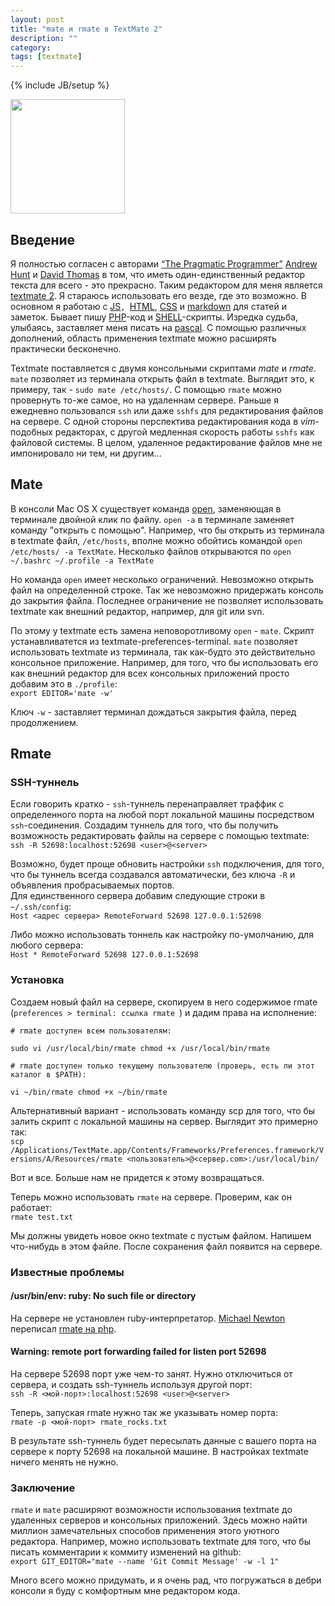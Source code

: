 ```yaml
---
layout: post
title: "mate и rmate в TextMate 2"
description: ""
category: 
tags: [textmate]
---
```

{% include JB/setup %}

<img src="http://31808.selcdn.ru/it-prm/pics/TextMate2.png" width="183px" class="img-center" /> 
 
## Введение
Я полностью согласен с авторами [“The Pragmatic Programmer”](http://www.amazon.com/The-Pragmatic-Programmer-Journeyman-Master/dp/020161622X) [Andrew Hunt](http://andy.pragprog.com/) и [David Thomas](http://pragdave.pragprog.com/) в том, что иметь один-единственный редактор текста для всего - это прекрасно. Таким редактором для меня является [textmate 2](http://blog.macromates.com/2011/textmate-2-0-alpha/ "TextMate Blog &raquo; TextMate 2.0 Alpha"). Я стараюсь использовать его везде, где это возможно. В основном я работаю с [JS](http://en.wikipedia.org/wiki/JS "Wikipedia Entry: JS")`, `[HTML](http://en.wikipedia.org/wiki/HTML "Wikipedia Entry: HTML"), [CSS](http://en.wikipedia.org/wiki/CSS "Wikipedia Entry: Cascading Style Sheets") и [markdown](http://daringfireball.net/projects/markdown/ "Daring Fireball: Markdown") для статей и заметок. Бывает пишу [PHP](http://en.wikipedia.org/wiki/PHP "Wikipedia Entry: PHP")-код и [SHELL](http://en.wikipedia.org/wiki/Shell "Wikipedia Entry: Shell")-скрипты. Изредка судьба, улыбаясь, заставляет меня писать на [pascal](http://en.wikipedia.org/wiki/Pascal "Wikipedia Entry: Pascal"). С помощью различных дополнений, область применения textmate можно расширять практически бесконечно.

Textmate поставляется с двумя консольными скриптами *mate* и *rmate*. `mate` позволяет из терминала открыть файл в textmate. Выглядит это, к примеру, так - `sudo mate /etc/hosts/`. С помощью `rmate` можно провернуть то-же самое, но на удаленнам сервере. Раньше я ежедневно пользовался `ssh` или даже `sshfs` для редактирования файлов на сервере. С одной стороны перспектива редактирования кода в *vim*-подобных редакторах, с другой медленная скорость работы `sshfs` как файловой системы. В целом, удаленное редактирование файлов мне не импонировало ни тем, ни другим...

## Mate

В консоли Mac OS X существует команда [open](https://developer.apple.com/library/mac/#documentation/Darwin/Reference/ManPages/man1/open.1.html "open(1) Mac OS X Manual Page"), заменяющая в терминале двойной клик по файлу. `open -a` в терминале заменяет команду "открыть с помощью". Например, что бы открыть из терминала в textmate файл, 
`/etc/hosts`, вполне можно обойтись командой `open /etc/hosts/ -a TextMate`. Несколько файлов открываются по `open ~/.bashrc ~/.profile -a TextMate`

Но команда `open` имеет несколько ограничений. Невозможно открыть файл на определенной строке. Так же невозможно придержать консоль до закрытия файла. Последнее ограничение не позволяет использовать textmate как внешний редактор, например, для git или svn. 

По этому у textmate есть замена неповоротливому `open` - `mate`. Скрипт устанавливатется из textmate-preferences-terminal. `mate` позволяет использовать textmate из терминала, так как-будто это действительно консольное приложение. Например, для того, что бы использовать его как внешний редактор для всех консольных приложений просто добавим это в `./profile`:  
`export EDITOR='mate -w'`
	
Ключ `-w` - заставляет терминал дождаться закрытия файла, перед продолжением.

## Rmate
### SSH-туннель ###
Если говорить кратко - `ssh`-туннель перенаправляет траффик с определенного порта на любой порт локальной машины посредством `ssh`-соединения. Создадим туннель для того, что бы получить возможность редактировать файлы на сервере с помощью textmate:  
`ssh -R 52698:localhost:52698 <user>@<server>`
	
Возможно, будет проще обновить настройки `ssh` подключения, для того, что бы туннель всегда создавался автоматически, без ключа `-R` и объявления пробрасываемых портов.  
Для единственного сервера добавим следующие строки в `~/.ssh/config`:  
`Host <адрес сервера>
RemoteForward 52698 127.0.0.1:52698`

Либо можно использовать тоннель как настройку по-умолчанию, для любого сервера:  
`Host *
RemoteForward 52698 127.0.0.1:52698`
	

### Установка ###
Создаем новый файл на сервере, скопируем в него содержимое rmate (`preferences > terminal: ссылка rmate `) и дадим права на исполнение:

	# rmate доступен всем пользователям:  
`sudo vi /usr/local/bin/rmate
chmod +x /usr/local/bin/rmate`
	
	# rmate доступен только текущему пользователю (проверь, есть ли этот каталог в $PATH):  
`vi ~/bin/rmate
chmod +x ~/bin/rmate`
	
Альтернативный вариант - использовать команду scp для того, что бы залить скрипт с локальной машины на сервер. Выглядит это примерно так:  
`scp /Applications/TextMate.app/Contents/Frameworks/Preferences.framework/Versions/A/Resources/rmate <пользователь>@<сервер.com>:/usr/local/bin/`

Вот и все. Больше нам не придется к этому возвращаться.  

Теперь можно использовать `rmate` на сервере. Проверим, как он работает:  
`rmate test.txt`
	
Мы должны увидеть новое окно textmate с пустым файлом. Напишем что-нибудь в этом файле. После сохранения файл появится на сервере.

### Известные проблемы ###

#### /usr/bin/env: ruby: No such file or directory ####
На сервере не установлен ruby-интерпретатор. [Michael Newton](http://mike.eire.ca/) переписал [rmate на php](http://pastebin.com/GcSXtTW2). 

#### Warning: remote port forwarding failed for listen port 52698 ####
На сервере 52698 порт уже чем-то занят. Нужно отключиться от сервера, и создать ssh-туннель используя другой порт:  
`ssh -R <мой-порт>:localhost:52698 <user>@<server>`

Теперь, запуская rmate нужно так же указывать номер порта:  
`rmate -p <мой-порт> rmate_rocks.txt`

В результате ssh-туннель будет пересылать данные с вашего порта на сервере к порту 52698 на локальной машине. В настройках textmate ничего менять не нужно.

### Заключение ###
`rmate` и `mate` расширяют возможности использования textmate до удаленных серверов и консольных приложений. Здесь можно найти миллион замечательных способов применения этого уютного редактора. Например, можно использовать textmate для того, что бы писать комментарии к коммиту изменений на github:  
`export GIT_EDITOR="mate --name 'Git Commit Message' -w -l 1"`

Много всего можно придумать, и я очень рад, что погружаться в дебри консоли я буду с комфортным мне редактором кода. 

